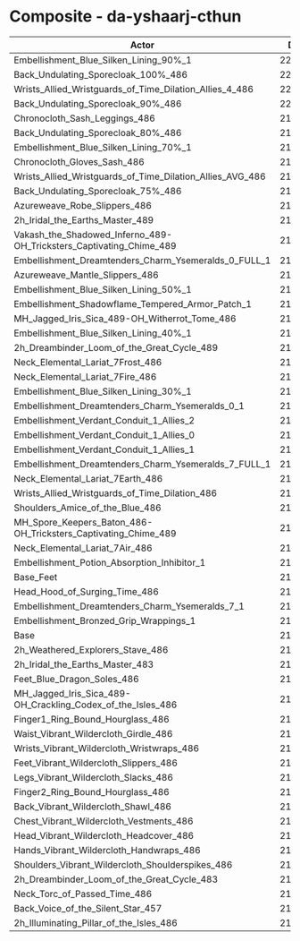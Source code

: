 # Composite - da-yshaarj-cthun
| Actor | DPS | Increase |
|---|:---:|:---:|
|Embellishment_Blue_Silken_Lining_90%_1|220819|2.25%|
|Back_Undulating_Sporecloak_100%_486|220659|2.18%|
|Wrists_Allied_Wristguards_of_Time_Dilation_Allies_4_486|220387|2.05%|
|Back_Undulating_Sporecloak_90%_486|220196|1.96%|
|Chronocloth_Sash_Leggings_486|219898|1.82%|
|Back_Undulating_Sporecloak_80%_486|219707|1.74%|
|Embellishment_Blue_Silken_Lining_70%_1|219697|1.73%|
|Chronocloth_Gloves_Sash_486|219662|1.72%|
|Wrists_Allied_Wristguards_of_Time_Dilation_Allies_AVG_486|219551|1.66%|
|Back_Undulating_Sporecloak_75%_486|219532|1.66%|
|Azureweave_Robe_Slippers_486|219489|1.64%|
|2h_Iridal_the_Earths_Master_489|219361|1.58%|
|Vakash_the_Shadowed_Inferno_489-OH_Tricksters_Captivating_Chime_489|219326|1.56%|
|Embellishment_Dreamtenders_Charm_Ysemeralds_0_FULL_1|218763|1.30%|
|Azureweave_Mantle_Slippers_486|218680|1.26%|
|Embellishment_Blue_Silken_Lining_50%_1|218586|1.22%|
|Embellishment_Shadowflame_Tempered_Armor_Patch_1|218288|1.08%|
|MH_Jagged_Iris_Sica_489-OH_Witherrot_Tome_486|218147|1.01%|
|Embellishment_Blue_Silken_Lining_40%_1|218057|0.97%|
|2h_Dreambinder_Loom_of_the_Great_Cycle_489|217994|0.94%|
|Neck_Elemental_Lariat_7Frost_486|217741|0.83%|
|Neck_Elemental_Lariat_7Fire_486|217738|0.82%|
|Embellishment_Blue_Silken_Lining_30%_1|217554|0.74%|
|Embellishment_Dreamtenders_Charm_Ysemeralds_0_1|217384|0.66%|
|Embellishment_Verdant_Conduit_1_Allies_2|217334|0.64%|
|Embellishment_Verdant_Conduit_1_Allies_0|217302|0.62%|
|Embellishment_Verdant_Conduit_1_Allies_1|217289|0.62%|
|Embellishment_Dreamtenders_Charm_Ysemeralds_7_FULL_1|217285|0.61%|
|Neck_Elemental_Lariat_7Earth_486|217285|0.61%|
|Wrists_Allied_Wristguards_of_Time_Dilation_486|216964|0.47%|
|Shoulders_Amice_of_the_Blue_486|216714|0.35%|
|MH_Spore_Keepers_Baton_486-OH_Tricksters_Captivating_Chime_489|216684|0.34%|
|Neck_Elemental_Lariat_7Air_486|216498|0.25%|
|Embellishment_Potion_Absorption_Inhibitor_1|216452|0.23%|
|Base_Feet|216290|0.15%|
|Head_Hood_of_Surging_Time_486|216277|0.15%|
|Embellishment_Dreamtenders_Charm_Ysemeralds_7_1|216073|0.05%|
|Embellishment_Bronzed_Grip_Wrappings_1|216062|0.05%|
|Base|215957|0.00%|
|2h_Weathered_Explorers_Stave_486|215868|-0.04%|
|2h_Iridal_the_Earths_Master_483|215868|-0.04%|
|Feet_Blue_Dragon_Soles_486|215707|-0.12%|
|MH_Jagged_Iris_Sica_489-OH_Crackling_Codex_of_the_Isles_486|215571|-0.18%|
|Finger1_Ring_Bound_Hourglass_486|215540|-0.19%|
|Waist_Vibrant_Wildercloth_Girdle_486|215538|-0.19%|
|Wrists_Vibrant_Wildercloth_Wristwraps_486|215455|-0.23%|
|Feet_Vibrant_Wildercloth_Slippers_486|215134|-0.38%|
|Legs_Vibrant_Wildercloth_Slacks_486|215125|-0.39%|
|Finger2_Ring_Bound_Hourglass_486|215090|-0.40%|
|Back_Vibrant_Wildercloth_Shawl_486|215083|-0.41%|
|Chest_Vibrant_Wildercloth_Vestments_486|215041|-0.42%|
|Head_Vibrant_Wildercloth_Headcover_486|214982|-0.45%|
|Hands_Vibrant_Wildercloth_Handwraps_486|214939|-0.47%|
|Shoulders_Vibrant_Wildercloth_Shoulderspikes_486|214707|-0.58%|
|2h_Dreambinder_Loom_of_the_Great_Cycle_483|214644|-0.61%|
|Neck_Torc_of_Passed_Time_486|214543|-0.65%|
|Back_Voice_of_the_Silent_Star_457|214441|-0.70%|
|2h_Illuminating_Pillar_of_the_Isles_486|214290|-0.77%|
